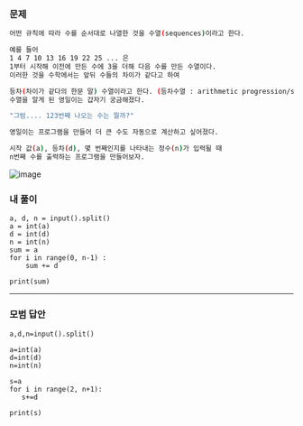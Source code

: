 ### 문제 
```sh
어떤 규칙에 따라 수를 순서대로 나열한 것을 수열(sequences)이라고 한다.

예를 들어
1 4 7 10 13 16 19 22 25 ... 은
1부터 시작해 이전에 만든 수에 3을 더해 다음 수를 만든 수열이다.
이러한 것을 수학에서는 앞뒤 수들의 차이가 같다고 하여

등차(차이가 같다의 한문 말) 수열이라고 한다. (등차수열 : arithmetic progression/sequence)
수열을 알게 된 영일이는 갑자기 궁금해졌다.

"그럼.... 123번째 나오는 수는 뭘까?"

영일이는 프로그램을 만들어 더 큰 수도 자동으로 계산하고 싶어졌다.

시작 값(a), 등차(d), 몇 번째인지를 나타내는 정수(n)가 입력될 때
n번째 수를 출력하는 프로그램을 만들어보자.
```

![image](https://user-images.githubusercontent.com/58898466/149466682-e235b2fb-ba98-48d6-a83d-000b093d86b0.png)


### 내 풀이
~~~
a, d, n = input().split()
a = int(a)
d = int(d)
n = int(n)
sum = a
for i in range(0, n-1) :
    sum += d

print(sum)
~~~

***
### 모범 답안
~~~
a,d,n=input().split()

a=int(a)
d=int(d)
n=int(n)

s=a
for i in range(2, n+1):
   s+=d

print(s)
~~~

